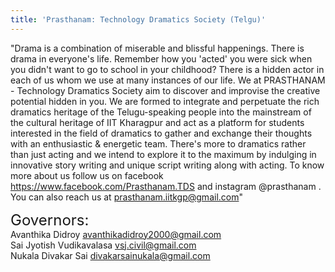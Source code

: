 ```yaml
---
title: 'Prasthanam: Technology Dramatics Society (Telgu)'
---
```


"Drama is a combination of miserable and blissful happenings. There is drama in everyone's life.  Remember how you 'acted' you were sick when you didn't want to go to school in your childhood? There is a hidden actor in each of us whom we use at many instances of our life.  We at PRASTHANAM - Technology Dramatics Society aim to discover and  improvise the creative potential hidden in you. We are formed to integrate and perpetuate the rich dramatics heritage of the Telugu-speaking people into the mainstream of the cultural heritage of IIT Kharagpur and act as a platform for students interested in the field of dramatics to gather and exchange their thoughts with an enthusiastic & energetic team. 
There's more to dramatics rather than just acting and we intend to explore it to the maximum by indulging in innovative story writing and unique script writing along with acting. To know more about us follow us on facebook  https://www.facebook.com/Prasthanam.TDS and instagram @prasthanam . You can also reach us at prasthanam.iitkgp@gmail.com"

<span style="font-size: 24px;">Governors:</span> <br />
Avanthika  Didroy
avanthikadidroy2000@gmail.com <br/>
Sai Jyotish Vudikavalasa
vsj.civil@gmail.com <br/>
Nukala Divakar Sai
divakarsainukala@gmail.com